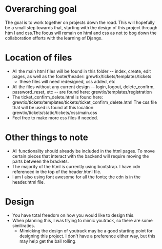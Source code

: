 Overarching goal
================
The goal is to work together on projects down the road. This will hopefully be a small step towards that, starting with the design of this project through htm l and css.The focus will remain on html and css as not to bog down the collaboration efforts with the learning of Django.

Location of files
================
 * All the main html files will be found in this folder -- index, create, edit pages, as well as the footer/header: grewtix/tickets/templates/tickets
    * these files will need redesigned, css added, etc
 * All the files without any current design -- login, logout, delete_confirm, password_reset, etc -- are found here: grewtix/templates/registration
 * The ticket_confirm_delete.html is found here: grewtix/tickets/templates/tickets/ticket_confirm_delete.html
The css file that will be used is found at this location: grewtix/tickets/static/tickets/css/main.css
 * Feel free to make more css files if needed.

Other things to note
================
 * All functionality should already be included in the html pages. To move certain pieces that interact with the backend
  will require moving the parts between the brackets.
 * The majority of the html is currently using bootstrap. I have cdn referenced in the top of the header.html file.
 * I am I also using font awesome for all the fonts; the cdn is in the header.html file.


Design
================
 * You have total freedom on how you would like to design this.
 * When planning this, I was trying to mimic youtrack, so there are some similiraties.
   * Mimicking the design of youtrack may be a good starting point for designing this project. I don't have a preference either way, but this may help get the ball rolling.
